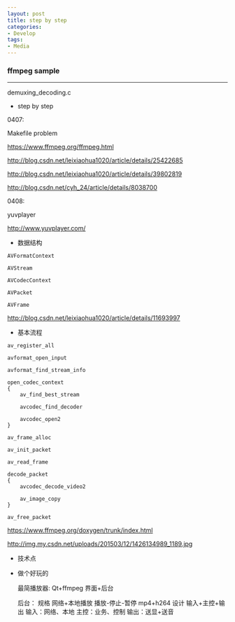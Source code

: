 ```yaml
---
layout: post
title: step by step
categories:
- Develop
tags:
- Media
---
```


### ffmpeg sample
------------
demuxing_decoding.c

* step by step

0407:

Makefile problem 

https://www.ffmpeg.org/ffmpeg.html

http://blog.csdn.net/leixiaohua1020/article/details/25422685

http://blog.csdn.net/leixiaohua1020/article/details/39802819

http://blog.csdn.net/cyh_24/article/details/8038700

0408:

yuvplayer

http://www.yuvplayer.com/

* 数据结构

``` 
AVFormatContext

AVStream

AVCodecContext

AVPacket

AVFrame

```

http://blog.csdn.net/leixiaohua1020/article/details/11693997


* 基本流程

```
av_register_all

avformat_open_input

avformat_find_stream_info

open_codec_context
{
    av_find_best_stream    

    avcodec_find_decoder

    avcodec_open2
}

av_frame_alloc

av_init_packet

av_read_frame

decode_packet
{
    avcodec_decode_video2    

    av_image_copy
}

av_free_packet

```

https://www.ffmpeg.org/doxygen/trunk/index.html

http://img.my.csdn.net/uploads/201503/12/1426134989_1189.jpg

* 技术点



* 做个好玩的

  最简播放器:
    Qt+ffmpeg
    界面+后台

    后台：
        规格
            网络+本地播放
            播放-停止-暂停
            mp4+h264
        设计
            输入+主控+输出
            输入：网络、本地
            主控：业务、控制
            输出：送显+送音


        



